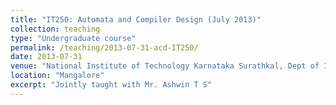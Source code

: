 ```yaml
---
title: "IT250: Automata and Compiler Design (July 2013)"
collection: teaching
type: "Undergraduate course"
permalink: /teaching/2013-07-31-acd-IT250/ 
date: 2013-07-31
venue: "National Institute of Technology Karnataka Surathkal, Dept of Information Technology"
location: "Mangalore"
excerpt: "Jointly taught with Mr. Ashwin T S"
---
```

